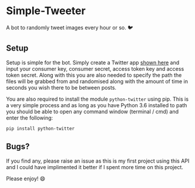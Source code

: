 # Simple-Tweeter

A bot to randomly tweet images every hour or so. 🐦

## Setup

Setup is simple for the bot. Simply create a Twitter app [shown here](http://docs.inboundnow.com/guide/create-twitter-application/) and input your consumer key, consumer secret, access token key and access token secret. Along with this you are also needed to specify the path the files will be grabbed from and randomised along with the amount of time in seconds you wish there to be between posts.

You are also required to install the module `python-twitter` using pip. This is a very simple process and as long as you have Python 3.6 installed to path you should be able to open any command window (terminal / cmd) and enter the following:

`pip install python-twitter`

## Bugs?

If you find any, please raise an issue as this is my first project using this API and I could have implimented it better if I spent more time on this project. 

Please enjoy! 😄